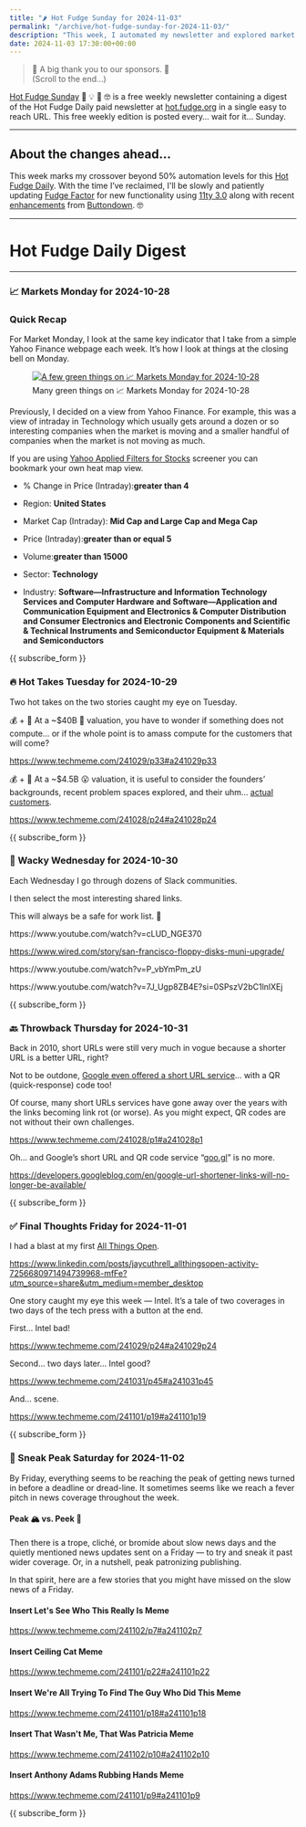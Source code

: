 ```yaml
---
title: "🌶️ Hot Fudge Sunday for 2024-11-03"
permalink: "/archive/hot-fudge-sunday-for-2024-11-03/"
description: "This week, I automated my newsletter and explored market trends, hot takes, and wacky stories!"
date: 2024-11-03 17:30:00+00:00
---
```


<blockquote class="pullquote"><p>🙏 A big thank you to our sponsors. 🙏<br>(Scroll to the end…)</p></blockquote><p><a target="_blank" rel="noopener noreferrer nofollow" href="https://hot.fudge.org">Hot Fudge Sunday</a> 🤔 💡 🤯 🤓 is a free weekly newsletter containing a digest of the Hot Fudge Daily paid newsletter at <a target="_blank" rel="noopener noreferrer nofollow" href="https://hot.fudge.org">hot.fudge.org</a> in a single easy to reach URL. This free weekly edition is posted every… wait for it… Sunday.</p><hr><h2>About the changes ahead...</h2><p>This week marks my crossover beyond 50% automation levels for this <a target="_blank" rel="noopener noreferrer nofollow" href="https://hot.fudge.org/">Hot Fudge Daily</a>. With the time I’ve reclaimed, I'll be slowly and patiently updating <a target="_blank" rel="noopener noreferrer nofollow" href="https://fudge.org/">Fudge Factor</a> for new functionality using <a target="_blank" rel="noopener noreferrer nofollow" href="https://www.11ty.dev/blog/eleventy-v3/">11ty 3.0</a> along with recent <a target="_blank" rel="noopener noreferrer nofollow" href="https://buttondown.com/changelog">enhancements</a> from <a target="_blank" rel="noopener noreferrer nofollow" href="https://docs.buttondown.com/api-changelog">Buttondown</a>. 🤓</p><hr><h1>Hot Fudge Daily Digest</h1><hr><h3>📈 Markets Monday for 2024-10-28</h3><h3>Quick Recap</h3><p>For Market Monday, I look at the same key indicator that I take from a simple Yahoo Finance webpage each week. It’s how I look at things at the closing bell on Monday.</p><figure><a href="https://finance.yahoo.com/screener/568c8b06-3f3e-497e-bae7-6dd1defc231c/heatmap" target="_blank" rel="noopener noreferrer"><img src="https://assets.buttondown.email/images/df850b8f-4d02-4989-bc62-c326d89c6122.png?w=960&amp;fit=max" alt="A few green things on 📈 Markets Monday for 2024-10-28" draggable="false"></a><figcaption>Many green things on 📈 Markets Monday for 2024-10-28</figcaption></figure><p>Previously, I decided on a view from Yahoo Finance. For example, this was a view of intraday in Technology which usually gets around a dozen or so interesting companies when the market is moving and a smaller handful of companies when the market is not moving as much.</p><p>If you are using <a target="_blank" rel="noopener noreferrer nofollow" href="https://finance.yahoo.com/screener/568c8b06-3f3e-497e-bae7-6dd1defc231c/heatmap">Yahoo Applied Filters for Stocks</a> screener you can bookmark your own heat map view.</p><ul><li><p>% Change in Price (Intraday):<strong>greater than 4</strong></p></li><li><p>Region: <strong>United States</strong></p></li><li><p>Market Cap (Intraday): <strong>Mid Cap and Large Cap and Mega Cap</strong></p></li><li><p>Price (Intraday):<strong>greater than or equal 5</strong></p></li><li><p>Volume:<strong>greater than 15000</strong></p></li><li><p>Sector: <strong>Technology</strong></p></li><li><p>Industry: <strong>Software—Infrastructure and Information Technology Services and Computer Hardware and Software—Application and Communication Equipment and Electronics &amp; Computer Distribution and Consumer Electronics and Electronic Components and Scientific &amp; Technical Instruments and Semiconductor Equipment &amp; Materials and Semiconductors</strong></p></li></ul><p>{{ subscribe_form }}</p><h3>🔥 Hot Takes Tuesday for 2024-10-29</h3><p>Two hot takes on the two stories caught my eye on Tuesday.</p><p>💰 + 🤖 At a ~$40B 🤔 valuation, you have to wonder if something does not compute… or if the whole point is to amass compute for the customers that will come?</p><p><a target="_blank" rel="noopener noreferrer nofollow" href="https://www.techmeme.com/241029/p33#a241029p33">https://www.techmeme.com/241029/p33#a241029p33</a></p><p>💰 + 🤖 At a ~$4.5B 😮 valuation, it is useful to consider the founders’ backgrounds, recent problem spaces explored, and their uhm… <a target="_blank" rel="noopener noreferrer nofollow" href="https://sierra.ai/customers">actual customers</a>.</p><p><a target="_blank" rel="noopener noreferrer nofollow" href="https://www.techmeme.com/241028/p24#a241028p24">https://www.techmeme.com/241028/p24#a241028p24</a></p><p>{{ subscribe_form }}</p><h3>🤪 Wacky Wednesday for 2024-10-30</h3><p>Each Wednesday I go through dozens of Slack communities.</p><p>I then select the most interesting shared links.</p><p>This will always be a safe for work list. 🙈</p><p>https://www.youtube.com/watch?v=cLUD_NGE370</p><p><a target="_blank" rel="noopener noreferrer nofollow" href="https://www.wired.com/story/san-francisco-floppy-disks-muni-upgrade/">https://www.wired.com/story/san-francisco-floppy-disks-muni-upgrade/</a></p><p>https://www.youtube.com/watch?v=P_vbYmPm_zU</p><p></p><p>https://www.youtube.com/watch?v=7J_Ugp8ZB4E?si=0SPszV2bC1lnlXEj</p><p>{{ subscribe_form }}</p><h3>🔙 Throwback Thursday for 2024-10-31</h3><p>Back in 2010, short URLs were still very much in vogue because a shorter URL is a better URL, right?</p><p>Not to be outdone, <a target="_blank" rel="noopener noreferrer nofollow" href="https://www.techmeme.com/100407/p60#a100407p60">Google even offered a short URL service</a>… with a QR (quick-response) code too!</p><p>Of course, many short URLs services have gone away over the years with the links becoming link rot (or worse). As you might expect, QR codes are not without their own challenges.</p><p><a target="_blank" rel="noopener noreferrer nofollow" href="https://www.techmeme.com/241028/p1#a241028p1">https://www.techmeme.com/241028/p1#a241028p1</a></p><p>Oh… and Google’s short URL and QR code service “<a target="_blank" rel="noopener noreferrer nofollow" href="https://en.wikipedia.org/wiki/Google_URL_Shortener">goo.gl</a>” is no more.</p><p><a target="_blank" rel="noopener noreferrer nofollow" href="https://developers.googleblog.com/en/google-url-shortener-links-will-no-longer-be-available/">https://developers.googleblog.com/en/google-url-shortener-links-will-no-longer-be-available/</a></p><p>{{ subscribe_form }}</p><h3>✅ Final Thoughts Friday for 2024-11-01</h3><p>I had a blast at my first <a target="_blank" rel="noopener noreferrer nofollow" href="https://www.linkedin.com/posts/jaycuthrell_allthingsopen-activity-7256680971494739968-mfFe?utm_source=share&amp;utm_medium=member_desktop">All Things Open</a>.</p><p><a target="_blank" rel="noopener noreferrer nofollow" href="https://www.linkedin.com/posts/jaycuthrell_allthingsopen-activity-7256680971494739968-mfFe?utm_source=share&amp;utm_medium=member_desktop">https://www.linkedin.com/posts/jaycuthrell_allthingsopen-activity-7256680971494739968-mfFe?utm_source=share&amp;utm_medium=member_desktop</a></p><p>One story caught my eye this week — Intel. It’s a tale of two coverages in two days of the tech press with a button at the end.</p><p>First… Intel bad!</p><p><a target="_blank" rel="noopener noreferrer nofollow" href="https://www.techmeme.com/241029/p24#a241029p24">https://www.techmeme.com/241029/p24#a241029p24</a></p><p>Second… two days later… Intel good?</p><p><a target="_blank" rel="noopener noreferrer nofollow" href="https://www.techmeme.com/241031/p45#a241031p45">https://www.techmeme.com/241031/p45#a241031p45</a></p><p>And… scene.</p><p><a target="_blank" rel="noopener noreferrer nofollow" href="https://www.techmeme.com/241101/p19#a241101p19">https://www.techmeme.com/241101/p19#a241101p19</a></p><p>{{ subscribe_form }}</p><h3>🔮 Sneak Peak Saturday for 2024-11-02</h3><p>By Friday, everything seems to be reaching the peak of getting news turned in before a deadline or dread-line. It sometimes seems like we reach a fever pitch in news coverage throughout the week.</p><h4>Peak 🏔️ vs. Peek 👀</h4><p>Then there is a trope, cliché, or bromide about slow news days and the quietly mentioned news updates sent on a Friday — to try and sneak it past wider coverage. Or, in a nutshell, peak patronizing publishing.</p><p>In that spirit, here are a few stories that you might have missed on the slow news of a Friday.</p><h4>Insert Let's See Who This Really Is Meme</h4><p><a target="_blank" rel="noopener noreferrer nofollow" href="https://www.techmeme.com/241102/p7#a241102p7">https://www.techmeme.com/241102/p7#a241102p7</a></p><h4>Insert Ceiling Cat Meme</h4><p><a target="_blank" rel="noopener noreferrer nofollow" href="https://www.techmeme.com/241101/p22#a241101p22">https://www.techmeme.com/241101/p22#a241101p22</a></p><h4>Insert We're All Trying To Find The Guy Who Did This Meme</h4><p><a target="_blank" rel="noopener noreferrer nofollow" href="https://www.techmeme.com/241101/p18#a241101p18">https://www.techmeme.com/241101/p18#a241101p18</a></p><h4>Insert That Wasn't Me, That Was Patricia Meme</h4><p><a target="_blank" rel="noopener noreferrer nofollow" href="https://www.techmeme.com/241102/p10#a241102p10">https://www.techmeme.com/241102/p10#a241102p10</a></p><h4>Insert Anthony Adams Rubbing Hands Meme</h4><p><a target="_blank" rel="noopener noreferrer nofollow" href="https://www.techmeme.com/241101/p9#a241101p9">https://www.techmeme.com/241101/p9#a241101p9</a></p><p>{{ subscribe_form }}</p>